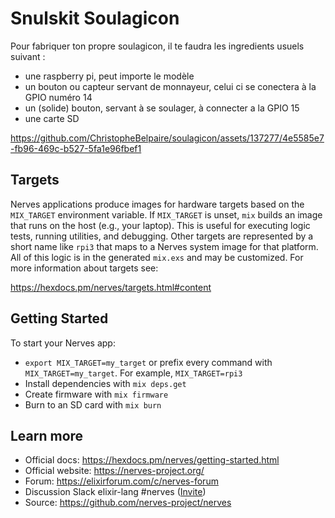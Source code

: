 # Snulskit Soulagicon

Pour fabriquer ton propre soulagicon, il te faudra les ingredients usuels suivant :
  *  une raspberry pi, peut importe le modèle
  *  un bouton ou capteur servant de monnayeur, celui ci se conectera à la GPIO numéro 14
  *  un (solide) bouton, servant à se soulager, à connecter a la GPIO 15
  *  une carte SD
 
https://github.com/ChristopheBelpaire/soulagicon/assets/137277/4e5585e7-fb96-469c-b527-5fa1e96fbef1



## Targets

Nerves applications produce images for hardware targets based on the
`MIX_TARGET` environment variable. If `MIX_TARGET` is unset, `mix` builds an
image that runs on the host (e.g., your laptop). This is useful for executing
logic tests, running utilities, and debugging. Other targets are represented by
a short name like `rpi3` that maps to a Nerves system image for that platform.
All of this logic is in the generated `mix.exs` and may be customized. For more
information about targets see:

https://hexdocs.pm/nerves/targets.html#content

## Getting Started

To start your Nerves app:
  * `export MIX_TARGET=my_target` or prefix every command with
    `MIX_TARGET=my_target`. For example, `MIX_TARGET=rpi3`
  * Install dependencies with `mix deps.get`
  * Create firmware with `mix firmware`
  * Burn to an SD card with `mix burn`

## Learn more

  * Official docs: https://hexdocs.pm/nerves/getting-started.html
  * Official website: https://nerves-project.org/
  * Forum: https://elixirforum.com/c/nerves-forum
  * Discussion Slack elixir-lang #nerves ([Invite](https://elixir-slackin.herokuapp.com/))
  * Source: https://github.com/nerves-project/nerves
